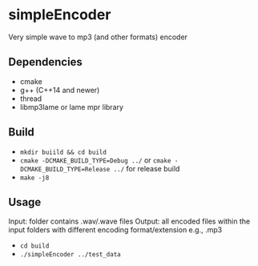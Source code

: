 # simpleEncoder
Very simple wave to mp3 (and other formats) encoder

## Dependencies
- cmake
- g++ (C++14 and newer)
- thread
- libmp3lame or lame mpr library

## Build
- `mkdir buiild && cd build`
- `cmake -DCMAKE_BUILD_TYPE=Debug ../` or `cmake -DCMAKE_BUILD_TYPE=Release ../` for release build
- `make -j8`

## Usage
Input: folder contains .wav/.wave files
Output: all encoded files within the input folders with different encoding format/extension e.g., .mp3
- `cd build`
- `./simpleEncoder ../test_data`
